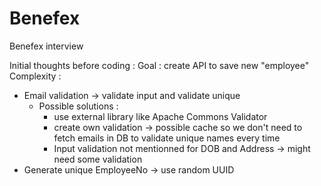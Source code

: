 # Benefex

Benefex interview

Initial thoughts before coding :
Goal : create API to save new "employee"
Complexity :

- Email validation -> validate input and validate unique
  - Possible solutions :
    - use external library like Apache Commons Validator
    - create own validation -> possible cache so we don't need to fetch emails in DB to validate unique names every time
    - Input validation not mentionned for DOB and Address -> might need some validation
- Generate unique EmployeeNo -> use random UUID
